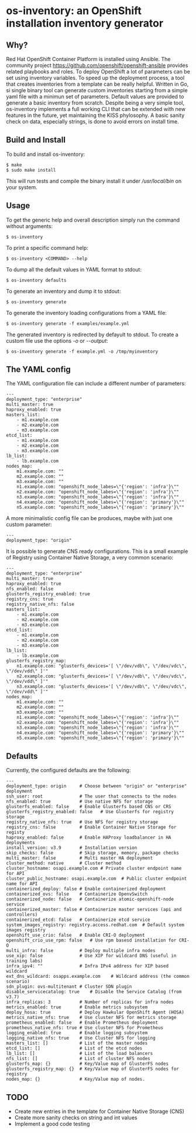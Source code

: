 # os-inventory: an OpenShift installation inventory generator

## Why?

Red Hat OpenShift Container Platform is installed using Ansible. The community project
https://github.com/openshift/openshift-ansible provides related playbooks and roles.
To deploy OpenShift a lot of parameters can be set using inventory variables.
To speed up the deployment process, a tool that creates inventories from a template can
be really helpful. Written in Go, si single binary tool can generate custom inventories
starting from a simple yaml file with a minimun set of parameters.
Default values are provided to generate a basic inventory from scratch.
Despite being a very simple tool, os-inventory implements a full working CLI that can be
extended with new features in the future, yet maintaining the KISS phylosophy.
A basic sanity check on data, especially strings, is done to avoid errors on install time.

## Build and Install

To build and install os-inventory:

```
$ make
$ sudo make install
```

This will run tests and compile the binary install it under */usr/local/bin* on your system.

## Usage

To get the generic help and overall description simply run the command without arguments:

```
$ os-inventory
```

To print a specific command help:

```
$ os-inventory <COMMAND> --help
```

To dump all the default values in YAML format to stdout:

```
$ os-inventory defaults
```

To generate an inventory and dump it to stdout:

```
$ os-inventory generate
```

To generate the inventory loading configurations from a YAML file:

```
$ os-inventory generate -f examples/example.yml
```

The generated inventory is redirected by defayult to stdout. To create a custom file
use the options *-o* or *--output*:

```
$ os-inventory generate -f example.yml -o /tmp/myinventory
```

## The YAML config

The YAML configuration file can include a different number of parameters:

```
---
deployment_type: "enterprise"
multi_master: true
haproxy_enabled: true
masters_list:
    - m1.example.com
    - m2.example.com
    - m3.example.com
etcd_list:
    - m1.example.com
    - m2.example.com
    - m3.example.com
lb_list:
    - lb.example.com
nodes_map:
    m1.example.com: ""
    m2.example.com: ""
    m3.example.com: ""
    n1.example.com: "openshift_node_labes=\"{'region': 'infra'}\""
    n2.example.com: "openshift_node_labes=\"{'region': 'infra'}\""
    n3.example.com: "openshift_node_labes=\"{'region': 'infra'}\""
    n4.example.com: "openshift_node_labes=\"{'region': 'primary'}\""
    n5.example.com: "openshift_node_labes=\"{'region': 'primary'}\""
```

A more minimalistic config file can be produces, maybe with just one custom parameter:

```
---
deployment_type: "origin"
```

It is possible to generate CNS ready configurations. This is a small example of Registry 
using Container Native Storage, a very common scenario:

```
---
deployment_type: "enterprise"
multi_master: true
haproxy_enabled: true
nfs_enabled: false
glusterfs_registry_enabled: true
registry_cns: true
registry_native_nfs: false
masters_list:
    - m1.example.com
    - m2.example.com
    - m3.example.com
etcd_list:
    - m1.example.com
    - m2.example.com
    - m3.example.com
lb_list:
    - lb.example.com
glusterfs_registry_map:
    n1.example.com: "glusterfs_devices='[ \"/dev/vdb\", \"/dev/vdc\", \"/dev/vdd\" ]'"
    n2.example.com: "glusterfs_devices='[ \"/dev/vdb\", \"/dev/vdc\", \"/dev/vdd\" ]'"
    n3.example.com: "glusterfs_devices='[ \"/dev/vdb\", \"/dev/vdc\", \"/dev/vdd\" ]'"
nodes_map:
    m1.example.com: ""
    m2.example.com: ""
    m3.example.com: ""
    n1.example.com: "openshift_node_labes=\"{'region': 'infra'}\""
    n2.example.com: "openshift_node_labes=\"{'region': 'infra'}\""
    n3.example.com: "openshift_node_labes=\"{'region': 'infra'}\""
    n4.example.com: "openshift_node_labes=\"{'region': 'primary'}\""
    n5.example.com: "openshift_node_labes=\"{'region': 'primary'}\""
```

## Defaults

Currently, the configured defaults are the following:

```
---
deployment_type: origin     # Choose between "origin" or "enterprise" deployment
ssh_user: root              # The user that connects to the nodes 
nfs_enabled: true           # Use native NFS for storage
glusterfs_enabled: false    # Enable Glusterfs based CNS or CRS
glusterfs_registry_enabled: false   # Use Glusterfs for registry storage
registry_native_nfs: true   # Use NFS for registry storage
registry_cns: false         # Enable Container Native Storage for registy
haproxy_enabled: false      # Enable HAProxy loadbalancer in HA deployments
install_version: v3.9       # Installation version
skip_checks: false          # Skip storage, memory, package checks
multi_master: false         # Multi master HA deployment
cluster_method: native      # Cluster method 
cluster_hostname: osapi.example.com # Private cluster endpoint name for API
cluster_public_hostname: osapi.example.com  # Public cluster endpoint name for API
containerized_deploy: false # Enable containerized deployment
containerized_ovs: false    # Containerize OpenvSwitch
containerized_node: false   # Containerize atomic-openshift-node service
containerized_master: false # Containerize master services (api and controllers)
containerized_etcd: false   # Containerize etcd service
system_images_registry: registry.access.redhat.com  # Default system images registry
openshift_use_crio: false   # Enable CRI-O deployment
openshift_crio_use_rpm: false   # Use rpm basesd installation for CRI-O
multi_infra: false          # Deploy multiple infra nodes
use_xip: false              # Use XIP for wildcard DNS (useful in training labs)
infra_ipv4: ""              # Infra IPv4 address for XIP based wildcard
ext_dns_wildcard: osapps.example.com    # Wildcard address (the common scenario)
sdn_plugin: ovs-multitenant # Cluster SDN plugin
disable_servicecatalog: true    # Disable the Service Catalog (from v3.7)
infra_replicas: 3           # Number of replicas for infra nodes
metrics_enabled: true       # Enable metrics subsystem
deploy_hosa: true           # Deploy Hawkular OpenShift Agent (HOSA)
metrics_native_nfs: true    # Use cluster NFS for metrics storage
prometheus_enabled: false   # Enable Prometheus deployment
prometheus_native_nfs: true # Use cluster NFS for Prometheus
logging_enabled: true       # Enable logging subsystem
logging_native_nfs: true    # Use Cluster NFS for logging
masters_list: []            # List of the master nodes
etcd_list: []               # List of the etcd nodes
lb_list: []                 # List of the load balancers
nfs_list: []                # List of cluster NFS nodes
glusterfs_map: {}           # Key/Value map of GlusterFS nodes
glusterfs_registry_map: {}  # Key/Value map of GlusterFS nodes for registry
nodes_map: {}               # Key/Value map of nodes.
```

## TODO

- Create new entries in the template for Container Native Storage (CNS)
- Create more sanity checks on string and int values
- Implement a good code testing


